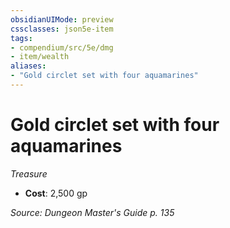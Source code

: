 ```yaml
---
obsidianUIMode: preview
cssclasses: json5e-item
tags:
- compendium/src/5e/dmg
- item/wealth
aliases: 
- "Gold circlet set with four aquamarines"
---
```

# Gold circlet set with four aquamarines
*Treasure*  

- **Cost**: 2,500 gp

*Source: Dungeon Master's Guide p. 135*